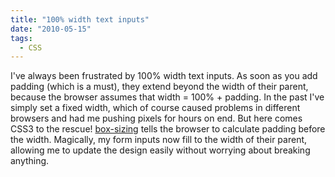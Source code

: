```yaml
---
title: "100% width text inputs"
date: "2010-05-15"
tags:
  - CSS
---
```


I've always been frustrated by 100% width text inputs. As soon as you add padding (which is a must), they extend beyond the width of their parent, because the browser assumes that width = 100% + padding. In the past I've simply set a fixed width, which of course caused problems in different browsers and had me pushing pixels for hours on end. But here comes CSS3 to the rescue! [box-sizing](http://stackoverflow.com/questions/628500/can-i-stop-100-width-text-boxes-from-extending-beyond-their-containers) tells the browser to calculate padding before the width. Magically, my form inputs now fill to the width of their parent, allowing me to update the design easily without worrying about breaking anything.
